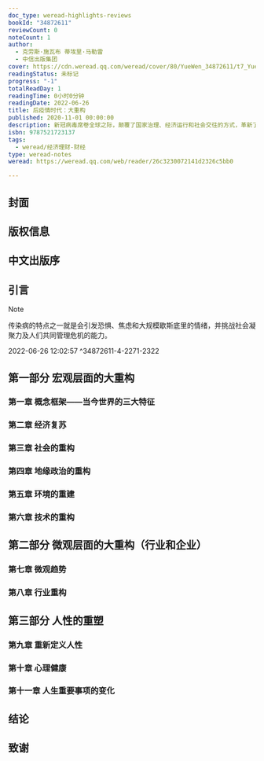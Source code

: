 ```yaml
---
doc_type: weread-highlights-reviews
bookId: "34872611"
reviewCount: 0
noteCount: 1
author:
  - 克劳斯·施瓦布 蒂埃里·马勒雷
  - 中信出版集团
cover: https://cdn.weread.qq.com/weread/cover/80/YueWen_34872611/t7_YueWen_34872611.jpg
readingStatus: 未标记
progress: "-1"
totalReadDay: 1
readingTime: 0小时0分钟
readingDate: 2022-06-26
title: 后疫情时代：大重构
published: 2020-11-01 00:00:00
description: 新冠病毒席卷全球之际，颠覆了国家治理、经济运行和社会交往的方式，革新了人们的固有认知。在这场空前危机中，人类社会的裂痕从未像今天这样一览无余，社会分化、公平缺失、合作乏力、全球治理与领导失灵等问题尤为明显。世界经济论坛创始人克劳斯·施瓦布携手“每月晴雨表”管理合伙人蒂埃里·马勒雷适时地带来了《后疫情时代：大重构》一书，旨在为国家、社会、企业与个人在后疫情时代的发展道路指引方向。书中从三个维度系统梳理了未来世界的新格局。第一个维度评估疫情对五大宏观领域的集中影响，即经济、社会、地缘政治、环境和科技；第二个维度深入微观层面，考察具体行业和企业的现状和前景；第三个维度关注个人，推测疫情对我们每个人的生活及心理造成的影响。作者认为，事关存亡的危局也是反省的良机，蕴藏着变革的潜力。疫情仿佛将人类带到了一个十字路口。其中一条路通向更美好的世界，一个更加包容、公平和敬畏自然的未来世界；另一条路则会带领我们回到原来的世界，危机与风险层出不穷，人类社会险象环生。因此，我们必须做出正确的选择。这些挑战未来所产生的后果或许超出我们的想象，但人类重建世界的能力同样远超我们的想象。
isbn: 9787521723137
tags:
  - weread/经济理财-财经
type: weread-notes
weread: https://weread.qq.com/web/reader/26c3230072141d2326c5bb0

---
```



## 封面

## 版权信息

## 中文出版序

## 引言

> [!NOTE] 
> 传染病的特点之一就是会引发恐惧、焦虑和大规模歇斯底里的情绪，并挑战社会凝聚力及人们共同管理危机的能力。
> 
> 2022-06-26 12:02:57 ^34872611-4-2271-2322

## 第一部分 宏观层面的大重构

### 第一章 概念框架——当今世界的三大特征

### 第二章 经济复苏

### 第三章 社会的重构

### 第四章 地缘政治的重构

### 第五章 环境的重建

### 第六章 技术的重构

## 第二部分 微观层面的大重构（行业和企业）

### 第七章 微观趋势

### 第八章 行业重构

## 第三部分 人性的重塑

### 第九章 重新定义人性

### 第十章 心理健康

### 第十一章 人生重要事项的变化

## 结论

## 致谢

